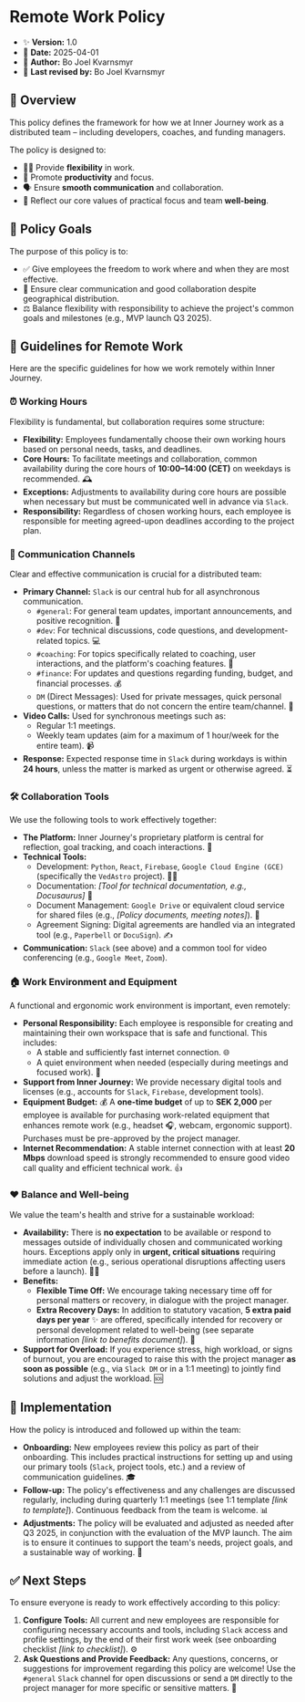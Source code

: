 # Remote Work Policy

-   ✨ **Version:** 1.0
-   📅 **Date:** 2025-04-01
-   👤 **Author:** Bo Joel Kvarnsmyr
-   🔄 **Last revised by:** Bo Joel Kvarnsmyr

## 📜 Overview

This policy defines the framework for how we at Inner Journey work as a distributed team – including developers, coaches, and funding managers.

The policy is designed to:

*   🤸‍♀️ Provide **flexibility** in work.
*   🚀 Promote **productivity** and focus.
*   🗣️ Ensure **smooth communication** and collaboration.
*   💖 Reflect our core values of practical focus and team **well-being**.

## 🎯 Policy Goals

The purpose of this policy is to:

*   ✅ Give employees the freedom to work where and when they are most effective.
*   🤝 Ensure clear communication and good collaboration despite geographical distribution.
*   ⚖️ Balance flexibility with responsibility to achieve the project's common goals and milestones (e.g., MVP launch Q3 2025).

## 🧭 Guidelines for Remote Work

Here are the specific guidelines for how we work remotely within Inner Journey.

### ⏰ Working Hours

Flexibility is fundamental, but collaboration requires some structure:

*   **Flexibility:** Employees fundamentally choose their own working hours based on personal needs, tasks, and deadlines.
*   **Core Hours:** To facilitate meetings and collaboration, common availability during the core hours of **10:00–14:00 (CET)** on weekdays is recommended. 🕰️
*   **Exceptions:** Adjustments to availability during core hours are possible when necessary but must be communicated well in advance via `Slack`.
*   **Responsibility:** Regardless of chosen working hours, each employee is responsible for meeting agreed-upon deadlines according to the project plan.

### 💬 Communication Channels

Clear and effective communication is crucial for a distributed team:

*   **Primary Channel:** `Slack` is our central hub for all asynchronous communication.
    *   `#general`: For general team updates, important announcements, and positive recognition. 🎉
    *   `#dev`: For technical discussions, code questions, and development-related topics. 💻
    *   `#coaching`: For topics specifically related to coaching, user interactions, and the platform's coaching features. 🤝
    *   `#finance`: For updates and questions regarding funding, budget, and financial processes. 💰
    *   `DM` (Direct Messages): Used for private messages, quick personal questions, or matters that do not concern the entire team/channel. 🤫
*   **Video Calls:** Used for synchronous meetings such as:
    *   Regular 1:1 meetings.
    *   Weekly team updates (aim for a maximum of 1 hour/week for the entire team). 📹
*   **Response:** Expected response time in `Slack` during workdays is within **24 hours**, unless the matter is marked as urgent or otherwise agreed. ⏳

### 🛠️ Collaboration Tools

We use the following tools to work effectively together:

*   **The Platform:** Inner Journey's proprietary platform is central for reflection, goal tracking, and coach interactions. 🎯
*   **Technical Tools:**
    *   Development: `Python`, `React`, `Firebase`, `Google Cloud Engine (GCE)` (specifically the `VedAstro` project). 👨‍💻
    *   Documentation: *[Tool for technical documentation, e.g., Docusaurus]* 📝
    *   Document Management: `Google Drive` or equivalent cloud service for shared files (e.g., *[Policy documents, meeting notes]*). 📂
    *   Agreement Signing: Digital agreements are handled via an integrated tool (e.g., `Paperbell` or `DocuSign`). ✍️
*   **Communication:** `Slack` (see above) and a common tool for video conferencing (e.g., `Google Meet`, `Zoom`).

### 🏠 Work Environment and Equipment

A functional and ergonomic work environment is important, even remotely:

*   **Personal Responsibility:** Each employee is responsible for creating and maintaining their own workspace that is safe and functional. This includes:
    *   A stable and sufficiently fast internet connection. 🌐
    *   A quiet environment when needed (especially during meetings and focused work). 🤫
*   **Support from Inner Journey:** We provide necessary digital tools and licenses (e.g., accounts for `Slack`, `Firebase`, development tools).
*   **Equipment Budget:** 💰 A **one-time budget** of up to **SEK 2,000** per employee is available for purchasing work-related equipment that enhances remote work (e.g., headset 🎧, webcam, ergonomic support). Purchases must be pre-approved by the project manager.
*   **Internet Recommendation:** A stable internet connection with at least **20 Mbps** download speed is strongly recommended to ensure good video call quality and efficient technical work. 👍

### ❤️ Balance and Well-being

We value the team's health and strive for a sustainable workload:

*   **Availability:** There is **no expectation** to be available or respond to messages outside of individually chosen and communicated working hours. Exceptions apply only in **urgent, critical situations** requiring immediate action (e.g., serious operational disruptions affecting users before a launch). 🧘‍♀️
*   **Benefits:**
    *   **Flexible Time Off:** We encourage taking necessary time off for personal matters or recovery, in dialogue with the project manager.
    *   **Extra Recovery Days:** In addition to statutory vacation, **5 extra paid days per year** ✨ are offered, specifically intended for recovery or personal development related to well-being (see separate information *[link to benefits document]*). 🔋
*   **Support for Overload:** If you experience stress, high workload, or signs of burnout, you are encouraged to raise this with the project manager **as soon as possible** (e.g., via `Slack DM` or in a 1:1 meeting) to jointly find solutions and adjust the workload. 🆘

## 🚀 Implementation

How the policy is introduced and followed up within the team:

*   **Onboarding:** New employees review this policy as part of their onboarding. This includes practical instructions for setting up and using our primary tools (`Slack`, project tools, etc.) and a review of communication guidelines. 🎓
*   **Follow-up:** The policy's effectiveness and any challenges are discussed regularly, including during quarterly 1:1 meetings (see 1:1 template *[link to template]*). Continuous feedback from the team is welcome. 📊
*   **Adjustments:** The policy will be evaluated and adjusted as needed after Q3 2025, in conjunction with the evaluation of the MVP launch. The aim is to ensure it continues to support the team's needs, project goals, and a sustainable way of working. 🔧

## ✅ Next Steps

To ensure everyone is ready to work effectively according to this policy:

1.  **Configure Tools:** All current and new employees are responsible for configuring necessary accounts and tools, including `Slack` access and profile settings, by the end of their first work week (see onboarding checklist *[link to checklist]*). ⚙️
2.  **Ask Questions and Provide Feedback:** Any questions, concerns, or suggestions for improvement regarding this policy are welcome! Use the `#general` `Slack` channel for open discussions or send a `DM` directly to the project manager for more specific or sensitive matters. 🤔